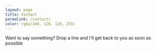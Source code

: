 ```yaml
---
layout: page
title: Contact
permalink: /contact/
color: rgba(240, 128, 128, 255)
---
```


Want to say something? Drop a line and I'll get back to you as soon as possible<br>
<!-- Do not change the code! -->
<script type="text/javascript"> id = 192111; </script>
<script type="text/javascript" src="http://kontactr.com/wp.js"></script>
<!-- Do not change the code! -->